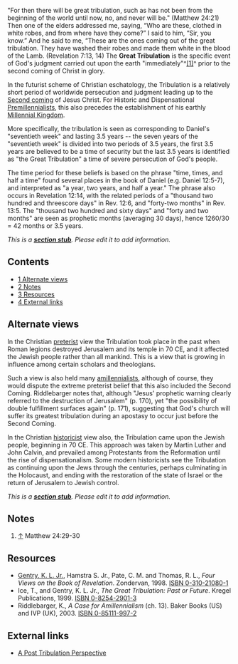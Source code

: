 "For then there will be great tribulation, such as has not been
from the beginning of the world until now, no, and never will be."
(Matthew 24:21)
Then one of the elders addressed me, saying, “Who are these,
clothed in white robes, and from where have they come?” I said to
him, “Sir, you know.” And he said to me, “These are the ones coming
out of the great tribulation. They have washed their robes and made
them white in the blood of the Lamb. (Revelation 7:13, 14)
The **Great Tribulation** is the specific event of God's judgment
carried out upon the earth "immediately"^[[1]](#note-0)^ prior to
the second coming of Christ in glory.

In the futurist scheme of Christian eschatology, the Tribulation is
a relatively short period of worldwide persecution and judgment
leading up to the [Second coming](Second_coming "Second coming") of
Jesus Christ. For Historic and Dispensational
[Premillennialists](Premillennialism "Premillennialism"), this also
precedes the establishment of his earthly
[Millennial Kingdom](Millennial_Kingdom "Millennial Kingdom").

More specifically, the tribulation is seen as corresponding to
Daniel's "seventieth week" and lasting 3.5 years -- the seven years
of the "seventieth week" is divided into two periods of 3.5 years,
the first 3.5 years are believed to be a time of security but the
last 3.5 years is identified as "the Great Tribulation" a time of
severe persecution of God's people.

The time period for these beliefs is based on the phrase "time,
times, and half a time" found several places in the book of Daniel
(e.g. Daniel 12:5-7), and interpreted as "a year, two years, and
half a year." The phrase also occurs in Revelation 12:14, with the
related periods of a "thousand two hundred and threescore days" in
Rev. 12:6, and "forty-two months" in Rev. 13:5. The "thousand two
hundred and sixty days" and "forty and two months" are seen as
prophetic months (averaging 30 days), hence 1260/30 = 42 months or
3.5 years.

*This is a **[section stub](http://www.theopedia.com/Category:Theopedia_sectionstubs "Category:Theopedia sectionstubs")**. Please edit it to add information.*
## Contents

-   [1 Alternate views](#Alternate_views)
-   [2 Notes](#Notes)
-   [3 Resources](#Resources)
-   [4 External links](#External_links)

## Alternate views

In the Christian [preterist](Preterism "Preterism") view the
Tribulation took place in the past when Roman legions destroyed
Jerusalem and its temple in 70 CE, and it affected the Jewish
people rather than all mankind. This is a view that is growing in
influence among certain scholars and theologians.

Such a view is also held many
[amillennialists](Amillennialist "Amillennialist"), although of
course, they would dispute the extreme preterist belief that this
also included the Second Coming. Riddlebarger notes that, although
"Jesus' prophetic warning clearly referred to the destruction of
Jerusalem" (p. 170), yet "the possibility of double fulfillment
surfaces again" (p. 171), suggesting that God's church will suffer
its greatest tribulation during an apostasy to occur just before
the Second Coming.

In the Christian
[historicist](index.php?title=Historicist&action=edit&redlink=1 "Historicist (page does not exist)")
view also, the Tribulation came upon the Jewish people, beginning
in 70 CE. This approach was taken by Martin Luther and John Calvin,
and prevailed among Protestants from the Reformation until the rise
of dispensationalism. Some modern historicists see the Tribulation
as continuing upon the Jews through the centuries, perhaps
culminating in the Holocaust, and ending with the restoration of
the state of Israel or the return of Jerusalem to Jewish control.

*This is a **[section stub](http://www.theopedia.com/Category:Theopedia_sectionstubs "Category:Theopedia sectionstubs")**. Please edit it to add information.*
## Notes

1.  [↑](#ref-0) Matthew 24:29-30

## Resources

-   [Gentry, K. L. Jr.](Kenneth_Gentry "Kenneth Gentry"), Hamstra
    S. Jr., Pate, C. M. and Thomas, R. L.,
    *Four Views on the Book of Revelation*. Zondervan, 1998.
    [ISBN 0-310-21080-1](http://www.theopedia.com/Special:BookSources/0310210801)
-   Ice, T., and Gentry, K. L. Jr.,
    *The Great Tribulation: Past or Future*. Kregel Publications, 1999.
    [ISBN 0-8254-2901-3](http://www.theopedia.com/Special:BookSources/0825429013)
-   Riddlebarger, K., *A Case for Amillennialism* (ch. 13). Baker
    Books (US) and IVP (UK), 2003.
    [ISBN 0-85111-997-2](http://www.theopedia.com/Special:BookSources/0851119972)

## External links

-   [A Post Tribulation Perspective](http://www.lastdaysmystery.info)



